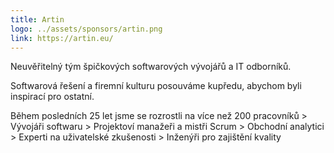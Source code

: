 ```yaml
---
title: Artin
logo: ../assets/sponsors/artin.png
link: https://artin.eu/
---
```

Neuvěřitelný tým špičkových softwarových vývojářů a IT odborníků.

Softwarová řešení a firemní kulturu posouváme kupředu, abychom byli inspirací pro ostatní.

Během posledních 25 let jsme se rozrostli na více než 200 pracovníků > Vývojáři softwaru > Projektoví manažeři a mistři Scrum > Obchodní analytici > Experti na uživatelské zkušenosti > Inženýři pro zajištění kvality